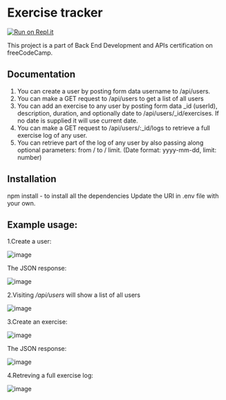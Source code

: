 # Exercise tracker


[![Run on Repl.it](https://replit.com/badge/github/robertamanta/exercise_tracker)](https://exercise_tracker.robertamanta.repl.co)


This project is a part of Back End Development and APIs certification on freeCodeCamp.

## Documentation

1. You can create a user by posting form data username to /api/users.
2. You can make a GET request to /api/users to get a list of all users
3. You can add an exercise to any user by posting form data _id (userId), description, duration, and optionally date to /api/users/_id/exercises. If no date is supplied it will use current date. 
3. You can make a GET request to /api/users/:_id/logs to retrieve a full exercise log of any user.
4. You can retrieve part of the log of any user by also passing along optional parameters: from / to / limit. (Date format: yyyy-mm-dd, limit: number)

## Installation

npm install - to install all the dependencies
Update the URI in .env file with your own.

## Example usage:

1.Create a user:

![image](https://user-images.githubusercontent.com/116081834/211199332-0a5aa822-0c18-4d86-87a8-c00918cbd5d7.png)

The JSON response:

![image](https://user-images.githubusercontent.com/116081834/211199354-c317fe73-91f7-4afd-bd6d-5f6acf991877.png)

2.Visiting <i>/api/users</i> will show a list of all users

![image](https://user-images.githubusercontent.com/116081834/211199435-7d022b09-32e5-416c-acdd-4a5bcfaad3b2.png)

3.Create an exercise:

![image](https://user-images.githubusercontent.com/116081834/211199540-154eb2c5-b599-4b12-a08c-c633fe3a385a.png)

The JSON response:

![image](https://user-images.githubusercontent.com/116081834/211199559-b8a1ac46-2e7f-450c-bc90-84516131e616.png)

4.Retreving a full exercise log:

![image](https://user-images.githubusercontent.com/116081834/211199629-278f304b-a456-42c0-b813-d6dcf26b0834.png)


